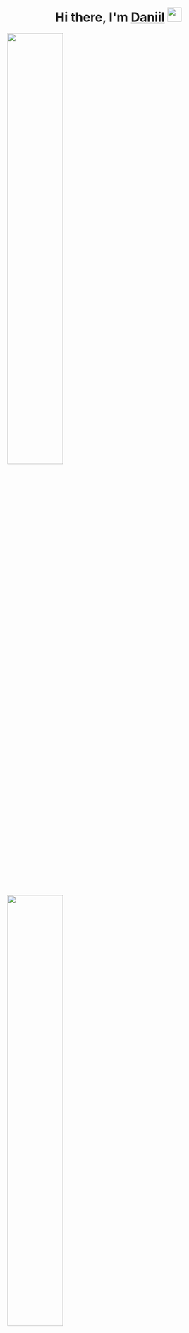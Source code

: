 <h1 align="center">Hi there, I'm <a href="https://vk.com/reigen0" target="_blank">Daniil</a> 
<img src="https://github.com/blackcater/blackcater/raw/main/images/Hi.gif" height="32"/></h1>
<img width="50%" src="https://readme-typing-svg.herokuapp.com?color=%2336BCF7&lines=Frontend+developer">
<img width="50%" src="https://github-profile-trophy.vercel.app/?username=REIGEN06">
<img width="50%" src="https://github-readme-streak-stats.herokuapp.com/?user=REIGEN06">
<img width="50%" src="https://github-readme-stats.vercel.app/api/top-langs/?username=REIGEN06">
<!--
**REIGEN06/REIGEN06** is a ✨ _special_ ✨ repository because its `README.md` (this file) appears on your GitHub profile.

Here are some ideas to get you started:

- 🔭 I’m currently working on ...
- 🌱 I’m currently learning ...
- 👯 I’m looking to collaborate on ...
- 🤔 I’m looking for help with ...
- 💬 Ask me about ...
- 📫 How to reach me: ...
- 😄 Pronouns: ...
- ⚡ Fun fact: ...
-->
